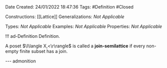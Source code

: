 <br />
<br />

Date Created: 24/01/2022 18:47:36
Tags: #Definition #Closed 

Constructions: [[Lattice]]
Generalizations: _Not Applicable_

Types: _Not Applicable_
Examples: _Not Applicable_ 
Properties: _Not Applicable_

!!! ad-Definition Definition.

A poset $\l\langle X,<\r\rangle$ is called a **join-semilattice** if every non-empty finite subset has a join.

--- admonition
